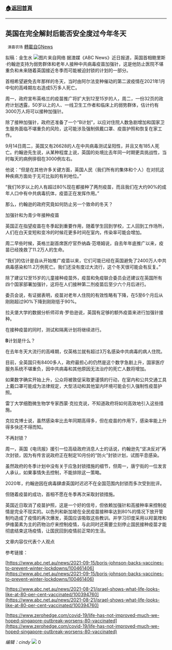 ###  [:house:返回首頁](https://github.com/ourhimalayas/txt)
---


## 英国在完全解封后能否安全度过今年冬天
` 澳喜农场` [轉載自GNews](https://gnews.org/zh-hans/1536352/)

拟稿：金生水
![](https://assets.gnews.org/wp-content/uploads/2021/09/3E1CFAF0-83B6-41AF-842E-438A588EDF89-edited.jpeg)图片来自网络
据澳媒《ABC News》近日报道，英国首相鲍里斯·约翰逊支持为弱势群体和老年人接种中共病毒疫苗加强针，这是他防止医院不堪重负和未来随着英国接近冬季而可能被迫封锁的计划的一部分。

首相希望避免去年那样的冬天，当时由阿尔法变种催动的第二波疫情在2021年1月中旬的高峰期左右造成5万多人死亡。

周一，政府宣布英格兰的疫苗推广将扩大到12至15岁的人，周二，一份32页的政府计划透露，50岁以上的人、一线卫生工作者和临床上的弱势群体，估计约有3000万人将可以接种加强针。

除了接种加强针，政府还准备了一个“B计划”，以应对住院人数急剧增加和国家卫生服务面临不堪重负的风险，这可能涉及强制佩戴口罩、疫苗护照和恢复在家工作。

9月14日周二，英国又有26628的人在中共病毒测试呈阳性，并且又有185人死亡。约翰逊先生说，从某种程度上说，英国的处境比去年同一时期更具挑战性，当时每天的病例徘徊在3000例左右。

他说：“但是在其他许多关键方面，英国人民（我们所有的集体和个人）在对抗这种疾病方面处于无可比拟的有利地位。”

“我们16岁以上的人有超过80%现在都接种了两剂疫苗，而且我们在大约90%的成年人口中有中共病毒抗体，疫苗正在发挥作用。”

那么，约翰逊的政府究竟如何防止另一个致命的冬天？

加强针和为青少年接种疫苗

英国正在指望疫苗在冬季起到重要作用，随着学生回到学校，工人回到工作场所，人们在白天变短和变冷的时候花更多时间在室内，传染率可能会增加。

周二早些时候，英格兰副首席医疗官乔纳森·范塔姆说，自去年年底推广以来，疫苗已经挽救了11.2万人的生命。

“我们的估计是自从开始推广疫苗以来，它们可能已经在英国避免了2400万人中共病毒感染和11.2万例死亡。我们还没有度过大流行，这个冬天很可能会有反复。”

除了建议12至15岁的儿童接种疫苗外，疫苗和免疫联合委员会还建议在英国所有四个国家部署加强针，这将在人们接种第二剂疫苗后至少六个月后进行。

委员会说，有证据表明，疫苗对老年人住院的有效性略有下降，在5至6个月后从刚刚超过90%下降到刚刚低于90%。

拉夫堡大学的数据分析师邓肯·罗伯逊说，英国有足够的额外疫苗来进行加强针接种。

在接种疫苗的同时，测试和隔离计划将继续进行。

**B**计划是什么？

在去年冬天大流行的高峰期，仅英格兰就有超过3万名感染中共病毒的病人住院。

目前，全英国只有8400多人，政府最担心的仍然是这个数字急剧上升，国家医疗服务系统不堪重负，因中共病毒和其他原因无法治疗的死亡人数将增加。

如果数字确实开始上升，公众将被敦促采取更谨慎的行动，在室内和公共交通工具上戴口罩可能成为法律规定，大型活动和其他室内环境可能会引入强制性疫苗护照。

雷丁大学细胞微生物学专家西蒙·克拉克说，不知道政府将如何高效地引入这些措施。

克拉克博士说，虽然感染率比去年同期高得多，但在疫苗的作用下，感染率能上升得多快还不得而知。

不再封锁？

周一，英国《电讯报》援引一位高级政府消息人士的话说，约翰逊先“坚决反对”再次封锁，因为有传言说政府正在制定10月份的“防火”封锁计划，试图平息感染。

虽然政府的冬季计划中没有关于应急封锁措施的细节，但周一，唐宁街的一位发言人承认，如果事情失去控制，不能排除这一策略。

2020年，约翰逊因在病毒肆虐英国时迟迟不在全国范围内封锁而多次受到批评。

但随着疫苗的成功，首相不愿在冬季再次采取封锁措施。

英国近日取消了疫苗护照，这是一个好的信号，但依赖加强针和高接种率来控制疫情是完全不现实的。以色列和新加坡在全民疫苗接种率达到80%的情况下放开管制均造成了疫情的再次爆发，英国应该吸取这些教训。并学习印度采用以羟氯喹和伊维菌素为主的药物治疗来控制疫情，与此同时还需要立刻停止国民接种疫苗才能彻底结束这场疫情，让国民回到疫情前正常的生活。

文章内容仅代表个人观点

参考链接：

[https://www.abc.net.au/news/2021-09-15/boris-johnson-backs-vaccines-to-prevent-winter-lockdowns/100461406](https://www.abc.net.au/news/2021-09-15/boris-johnson-backs-vaccines-to-prevent-winter-lockdowns/100461406)

[https://www.abc.net.au/news/2021-08-21/israel-shows-what-life-looks-like-at-80-per-cent-vaccinated/100394760](https://www.abc.net.au/news/2021-08-21/israel-shows-what-life-looks-like-at-80-per-cent-vaccinated/100394760)

[https://www.zerohedge.com/covid-19/life-has-not-improved-much-we-hoped-singapore-outbreak-worsens-80-vaccinated](https://www.zerohedge.com/covid-19/life-has-not-improved-much-we-hoped-singapore-outbreak-worsens-80-vaccinated)

*编辑：cindy*
![](https://assets.gnews.org/wp-content/uploads/2021/09/澳喜图标2-1.jpg)
0
